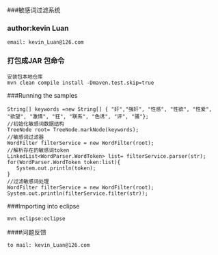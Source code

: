 
###敏感词过滤系统

### author:kevin Luan

	email: kevin_Luan@126.com

### 打包成JAR 包命令

	安装包本地仓库
	mvn clean compile install -Dmaven.test.skip=true

###Running the samples

	String[] keywords =new String[] { "奸","强奸", "性感", "性欲", "性爱", "欲望", "激情", "狂", "联系", "色诱", "评", "骚"};
	//初始化敏感词数据结构
	TreeNode root= TreeNode.markNode(keywords);
	//敏感词过滤器
    WordFilter filterService = new WordFilter(root);
    //解析存在的敏感词token
	LinkedList<WordParser.WordToken> list= filterService.parser(str);
    for(WordParser.WordToken token:list){
       System.out.println(token);
    }
	//过滤敏感词处理
    WordFilter filterService = new WordFilter(root);
    System.out.println(filterService.filter(str));


###Importing into eclipse
	
	mvn eclipse:eclipse
	
####问题反馈 
    
    to mail: kevin_Luan@126.com
    

